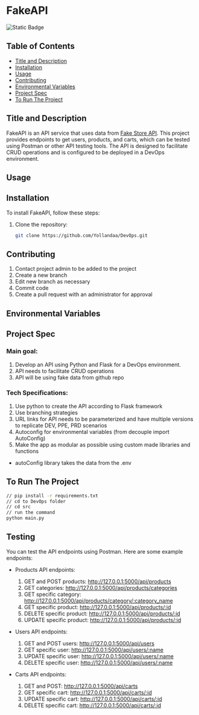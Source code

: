 # FakeAPI

![Static Badge](https://img.shields.io/badge/Current_Version%3A-v1.0-blue)


## Table of Contents
- [Title and Description](#title-and-description)
- [Installation](#installation)
- [Usage](#usage)
- [Contributing](#contributing)
- [Environmental Variables](#environmental-variables)
- [Project Spec](#project-spec)
- [To Run The Project](#to-run-the-project)

## Title and Description
FakeAPI is an API service that uses data from [Fake Store API](https://fakestoreapi.com/). This project provides endpoints to get users, products, and carts, which can be tested using Postman or other API testing tools. The API is designed to facilitate CRUD operations and is configured to be deployed in a DevOps environment.


## Usage

## Installation
To install FakeAPI, follow these steps:

1. Clone the repository:
   ```bash
   git clone https://github.com/Yollandaa/DevOps.git
   ```

## Contributing

1. Contact project admin to be added to the project
2. Create a new branch
3. Edit new branch as necessary
4. Commit code
5. Create a pull request with an administrator for approval

## Environmental Variables

## Project Spec
### Main goal:
 
1. Develop an API using Python and Flask for a DevOps environment.
2. API needs to facilitate CRUD operations
3. API will be using fake data from github repo

### Tech Specifications:
1. Use python to create the API according to Flask framework
2. Use branching strategies
3. URL links for API needs to be parameterized and have multiple versions to replicate DEV, PPE, PRD scenarios
4. Autoconfig for environmental variables (from decouple import AutoConfig)
5. Make the app as modular as possible using custom made libraries and functions

- autoConfig library takes the data from the .env 

## To Run The Project
``` sh
// pip install -r requirements.txt
// cd to DevOps folder
// cd src
// run the command
python main.py
```

## Testing
You can test the API endpoints using Postman. Here are some example endpoints:

- Products API endpoints: 
    1. GET and POST products: http://127.0.0.1:5000/api/products
    2. GET categories: http://127.0.0.1:5000/api/products/categories
    3. GET specific category: http://127.0.0.1:5000/api/products/category/:category_name
    4. GET specific product: http://127.0.0.1:5000/api/products/:id
    5. DELETE specific product: http://127.0.0.1:5000/api/products/:id
    6. UPDATE specific product: http://127.0.0.1:5000/api/products/:id
            
- Users API endpoints: 
    1. GET and POST users: http://127.0.0.1:5000/api/users
    2. GET specific user: http://127.0.0.1:5000/api/users/:name
    3. UPDATE specific user: http://127.0.0.1:5000/api/users/:name
    4. DELETE specific user: http://127.0.0.1:5000/api/users/:name


- Carts API endpoints: 
    1. GET and POST: http://127.0.0.1:5000/api/carts
    2. GET specific cart: http://127.0.0.1:5000/api/carts/:id
    3. UPDATE specific cart: http://127.0.0.1:5000/api/carts/:id
    4. DELETE specific cart: http://127.0.0.1:5000/api/carts/:id